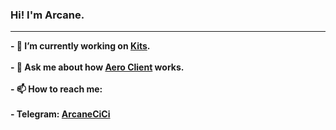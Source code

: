 ### Hi! I'm Arcane.
-------------------
<strong>
- 🔭 I’m currently working on <a href="https://github.com/KitsRIP">Kits</a>.
<br>
<br>
- 💬 Ask me about how <a href="https://github.com/AeroClient">Aero Client</a> works.
<br>
<br>
- 📫 How to reach me:
<br>
<br>
- Telegram: <a href="https://t.me/ArcaneCiCi">ArcaneCiCi</a>
</strong>
